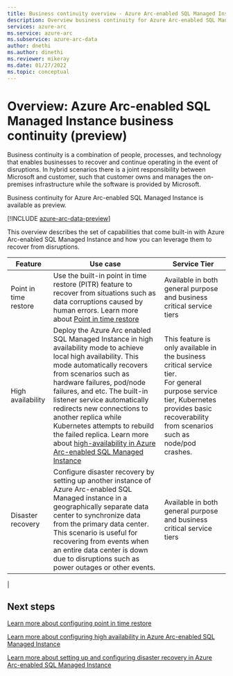 ```yaml
---
title: Business continuity overview - Azure Arc-enabled SQL Managed Instance
description: Overview business continuity for Azure Arc-enabled SQL Managed Instance
services: azure-arc
ms.service: azure-arc
ms.subservice: azure-arc-data
author: dnethi
ms.author: dinethi
ms.reviewer: mikeray
ms.date: 01/27/2022
ms.topic: conceptual
---
```


# Overview: Azure Arc-enabled SQL Managed Instance business continuity (preview)

Business continuity is a combination of people, processes, and technology that enables businesses to recover and continue operating in the event of disruptions. In hybrid scenarios there is a joint responsibility between Microsoft and customer, such that  customer owns and manages the on-premises infrastructure while the software is provided by Microsoft. 

Business continuity for Azure Arc-enabled SQL Managed Instance is available as preview.

[!INCLUDE [azure-arc-data-preview](../../../includes/azure-arc-data-preview.md)]

This overview describes the set of capabilities that come built-in with Azure Arc-enabled SQL Managed Instance and how you can leverage them to recover from disruptions. 

| Feature         | Use case     | Service Tier      | 
|--------------|-----------|---------------|
| Point in time restore | Use the built-in point in time restore (PITR) feature to recover from situations such as data corruptions caused by human errors. Learn more about [Point in time restore](.\point-in-time-restore.md) | Available in both general purpose and business critical service tiers|
| High availability | Deploy the Azure Arc enabled SQL Managed Instance in high availability mode to achieve local high availability. This mode automatically recovers from scenarios such as hardware failures, pod/node failures, and etc. The built-in listener service automatically redirects new connections to another replica while Kubernetes attempts to rebuild the failed replica. Learn more about  [high-availability in Azure Arc-enabled SQL Managed Instance](.\managed-instance-high-availability.md) |This feature is only available in the business critical service tier. <br> For general purpose service tier, Kubernetes provides basic recoverability from scenarios such as node/pod crashes. |
|Disaster recovery| Configure disaster recovery by setting up another instance of Azure Arc-enabled SQL Managed instance in a geographically separate data center to synchronize data from the primary data center. This scenario is useful for recovering from events when an entire data center is down due to disruptions such as power outages or other events. |  Available in both general purpose and business critical service tiers| 
|

## Next steps

[Learn more about configuring point in time restore](.\point-in-time-restore.md)

[Learn more about configuring high availability in Azure Arc-enabled SQL Managed Instance](.\managed-instance-high-availability.md)

[Learn more about setting up and configuring disaster recovery in Azure Arc-enabled SQL Managed Instance](.\managed-instance-disaster-recovery.md)
